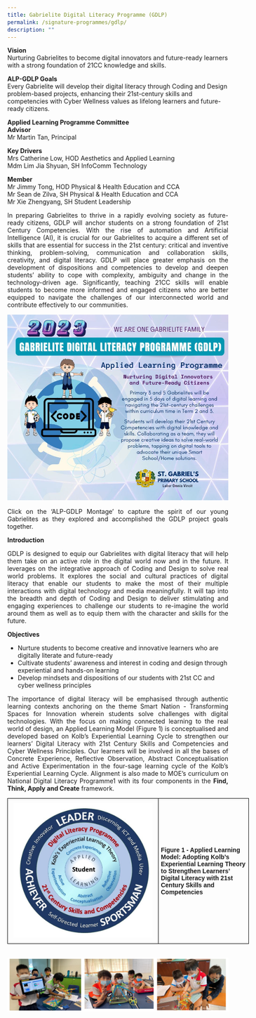 ```yaml
---
title: Gabrielite Digital Literacy Programme (GDLP)
permalink: /signature-programmes/gdlp/
description: ""
---
```

**Vision** <br>
Nurturing Gabrielites to become digital innovators and future-ready learners with a strong foundation of 21CC knowledge and skills.

**ALP-GDLP Goals** <br>
Every Gabrielite will develop their digital literacy through Coding and Design problem-based projects, enhancing their 21st-century skills and competencies with Cyber Wellness values as lifelong learners and future-ready citizens. 

**Applied Learning Programme Committee** <br>
**Advisor** <br>
Mr Martin Tan, Principal <br>

**Key Drivers** <br>
Mrs Catherine Low, HOD Aesthetics and Applied Learning <br>
Mdm Lim Jia Shyuan, SH InfoComm Technology <br>


**Member** <br>
Mr Jimmy Tong, HOD Physical &amp; Health Education and CCA <br>
Mr Sean de Zilva, SH Physical &amp; Health Education and CCA <br>
Mr Xie Zhengyang, SH Student Leadership <br>

<p align="justify">
In preparing Gabrielites to thrive in a rapidly evolving society as future-ready citizens, GDLP will anchor students on a strong foundation of 21st Century Competencies. With the rise of automation and Artificial Intelligence (AI), it is crucial for our Gabrielites to acquire a different set of skills that are essential for success in the 21st century: critical and inventive thinking, problem-solving, communication and collaboration skills, creativity, and digital literacy. GDLP will place greater emphasis on the development of dispositions and competencies to develop and deepen students’ ability to cope with complexity, ambiguity and change in the technology-driven age. Significantly, teaching 21CC skills will enable students to become more informed and engaged citizens who are better equipped to navigate the challenges of our interconnected world and contribute effectively to our communities.
</p>

![](/images/2023%20alp-gdlp%20for%20p3%20and%20p5_final.jpg)

<p align="justify">
Click on the ‘ALP-GDLP Montage’ to capture the spirit of our young Gabrielites as they explored and accomplished the GDLP project goals together. </p>

**Introduction**   
<p align="justify">
	GDLP is designed to equip our Gabrielites with digital literacy that will help them take on an active role in the digital world now and in the future. It leverages on the integrative approach of Coding and Design to solve real world problems. It explores the social and cultural practices of digital literacy that enable our students to make the most of their multiple interactions with digital technology and media meaningfully. It will tap into the breadth and depth of Coding and Design to deliver stimulating and engaging experiences to challenge our students to re-imagine the world around them as well as to equip them with the character and skills for the future.</p>

  
**Objectives** <br>

* Nurture students to become creative and innovative learners who are digitally literate and future-ready  
* Cultivate students’ awareness and interest in coding and design through experiential and hands-on learning  
* Develop mindsets and dispositions of our students with 21st CC and cyber wellness principles 

  
<p align="justify">
The importance of digital literacy will be emphasised through authentic learning contexts anchoring on the theme Smart Nation - Transforming Spaces for Innovation wherein students solve challenges with digital technologies. With the focus on making connected learning to the real world of design, an Applied Learning Model (Figure 1) is conceptualised and developed based on Kolb’s Experiential Learning Cycle to strengthen our learners’ Digital Literacy with 21st Century Skills and Competencies and Cyber Wellness Principles. Our learners will be involved in all the bases of Concrete Experience, Reflective Observation, Abstract Conceptualisation and Active Experimentation in the four-sage learning cycle of the Kolb’s Experiential Learning Cycle. Alignment is also made to MOE’s curriculum on National Digital Literacy Programme1 with its four components in the&nbsp;<b>Find, Think, Apply and Create</b>&nbsp;framework.
</p>

<style type="text/css">
.tg  {border-collapse:collapse;border-spacing:0;margin:0px auto;}
.tg td{border-color:black;border-style:solid;border-width:1px;font-family:Arial, sans-serif;font-size:14px;
  overflow:hidden;padding:10px 5px;word-break:normal;}
.tg th{border-color:black;border-style:solid;border-width:1px;font-family:Arial, sans-serif;font-size:14px;
  font-weight:normal;overflow:hidden;padding:10px 5px;word-break:normal;}
.tg .tg-cly1{text-align:left;vertical-align:middle}
.tg .tg-nrix{text-align:center;vertical-align:middle}
</style>
<table class="tg" style="undefined;table-layout: fixed; width: 551px">
<colgroup>
<col style="width: 345px">
<col style="width: 206px">
</colgroup>
<tbody>
  <tr>
    <td class="tg-nrix"><img src="/images/GDLP4.jpeg" style="width:95%"></td>
    <td class="tg-cly1"><span style="font-weight:bold">Figure 1 - Applied Learning Model: Adopting Kolb’s Experiential Learning Theory to Strengthen Learners’ Digital Literacy with 21st Century Skills and Competencies</span></td>
  </tr>
</tbody>
</table>

<br>


![](/images/gdlp1.png)